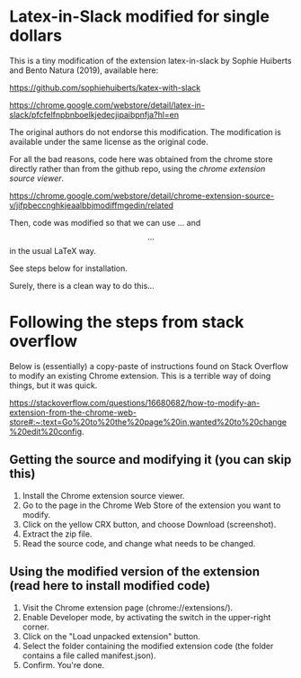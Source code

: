 # Latex-in-Slack modified for single dollars

This is a tiny modification of the extension latex-in-slack by Sophie Huiberts and Bento Natura (2019), available here:

https://github.com/sophiehuiberts/katex-with-slack

https://chrome.google.com/webstore/detail/latex-in-slack/pfcfelfnpbnboelkjedecjipaibpnfja?hl=en

The original authors do not endorse this modification. The modification is available under the same license as the original code.


For all the bad reasons, code here was obtained from the chrome store directly rather than from the github repo, using the _chrome extension source viewer_.

https://chrome.google.com/webstore/detail/chrome-extension-source-v/jifpbeccnghkjeaalbbjmodiffmgedin/related

Then, code was modified so that we can use $...$ and $$...$$ in the usual LaTeX way.

See steps below for installation.

Surely, there is a clean way to do this...


# Following the steps from stack overflow

Below is (essentially) a copy-paste of instructions found on Stack Overflow to modify an existing Chrome extension. This is a terrible way of doing things, but it was quick.

https://stackoverflow.com/questions/16680682/how-to-modify-an-extension-from-the-chrome-web-store#:~:text=Go%20to%20the%20page%20in,wanted%20to%20change%20edit%20config.

## Getting the source and modifying it (you can skip this)
1. Install the Chrome extension source viewer.
1. Go to the page in the Chrome Web Store of the extension you want to modify.
1. Click on the yellow CRX button, and choose Download (screenshot).
1. Extract the zip file.
1. Read the source code, and change what needs to be changed.

## Using the modified version of the extension (read here to install modified code)
1. Visit the Chrome extension page (chrome://extensions/).
1. Enable Developer mode, by activating the switch in the upper-right corner.
1. Click on the "Load unpacked extension" button.
1. Select the folder containing the modified extension code (the folder contains a file called manifest.json).
1. Confirm. You're done.
